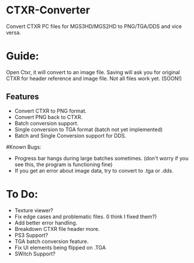 # CTXR-Converter
Convert CTXR PC files for MGS3HD/MGS2HD to PNG/TGA/DDS and vice versa.

# Guide:
Open Ctxr, it will convert to an image file.
Saving will ask you for original CTXR for header reference and image file.
Not all files work yet. (SOON!)

## Features

- Convert CTXR to PNG format.
- Convert PNG back to CTXR.
- Batch conversion support.
- Single conversion to TGA format (batch not yet implemented)
- Batch and Single Conversion support for DDS.

#Known Bugs:

- Progress bar hangs during large batches sometimes. (don't worry if you see this, the program is functioning fine)
- If you get an error about image data, try to convert to .tga or .dds.

# To Do:
- Texture viewer?
- Fix edge cases and problematic files. (I think I fixed them?)
- Add better error handling.
- Breakdown CTXR file header more.
- PS3 Support?
- TGA batch conversion feature.
- Fix UI elements being flipped on .TGA
- SWitch Support?
